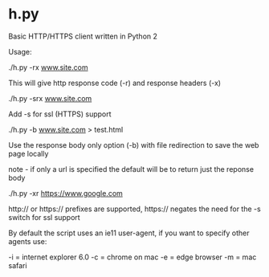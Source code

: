 # h.py
Basic HTTP/HTTPS client written in Python 2

Usage:

./h.py -rx www.site.com   

This will give http response code (-r) and response headers (-x)

./h.py -srx www.site.com

Add -s for ssl (HTTPS) support

./h.py -b www.site.com > test.html

Use the response body only option (-b) with file redirection to save the web page locally

note - if only a url is specified the default will be to return just the reponse body

./h.py -xr https://www.google.com

http:// or https:// prefixes are supported, https:// negates the need for the -s switch for ssl support

By default the script uses an ie11 user-agent, if you want to specify other agents use:

-i = internet explorer 6.0
-c = chrome on mac
-e = edge browser
-m = mac safari
